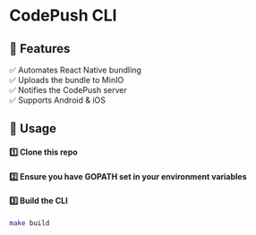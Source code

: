 # CodePush CLI

## 📌 Features
✅ Automates React Native bundling  
✅ Uploads the bundle to MinIO  
✅ Notifies the CodePush server  
✅ Supports Android & iOS  

## 🚀 Usage
#### 1️⃣ Clone this repo
#### 2️⃣ Ensure you have GOPATH set in your environment variables
#### 3️⃣ Build the CLI
```sh
make build
